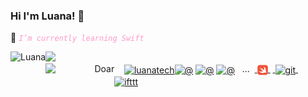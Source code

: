 ### Hi I'm Luana! 👋

<!-- - 🌱 I’m currently learning Swift 🧡 -->


<p>🌱 <span style="color: #ff99cc;"><code><em>I&rsquo;m currently learning Swift </em></code></span></p>

<div align="center">
  <a href="https://github.com/luanatech" >
  <img align="left" alt="Luana" height="90" style="border-radius:0px;" src="http://www.avatarsinpixels.com/chibi/eyJIYWlyTG93ZXIiOiI2IiwiU2hvZXMiOiIyIiwiUGFudHMiOiIxNyIsIlRvcCI6IjMiLCJFeWVicm93cyI6IjEiLCJFeWVzIjoiOSIsIk1vdXRoIjoiNSIsIkhhaXJUb3AiOiI1Iiwic2tpblRvbmUiOiJmOGNlYmYiLCJoYWlyVG9uZSI6ImE2NjUyOCIsImhhaXJUb25lMiI6ImZkZTNkYSIsImV5ZXNUb25lIjoiNmM0MTFhIiwidG9wVG9uZSI6IjMzMzMzMyIsInNob2VzVG9uZSI6ImZmZmZmZiJ9/1/show.png">
    </div>
  
<div align="left">
  <a href="https://github.com/luanatech">
  <img height="110em" src="https://github-readme-stats.vercel.app/api?username=luanatech&show_icons=true&theme=onedark&include_all_commits=true&count_private=true"/>      
</div>
    
<div align="right" height="30" width="300">
  <a href="https://ko-fi.com/luanamnzs" target="_blank"> <img align="left" src="https://cdn.ko-fi.com/cdn/kofi3.png?v=3" height="25" width="110" alt="Doar" /></a></div>
  
<div align="left"> 
&nbsp &nbsp <a href="https://twitter.com/techluana" target="_blank"><img align="center" src="https://raw.githubusercontent.com/rahuldkjain/github-profile-readme-generator/master/src/images/icons/Social/twitter.svg" alt="luanatech" height="15" width="25" /></a><a href="https://linkedin.com/in/@" target="_blank"><img align="center" src="https://raw.githubusercontent.com/rahuldkjain/github-profile-readme-generator/master/src/images/icons/Social/linked-in-alt.svg" alt="@" height="15" width="25" /></a>
<a href="https://instagram.com/@" target="_blank"><img align="center" src="https://raw.githubusercontent.com/rahuldkjain/github-profile-readme-generator/master/src/images/icons/Social/instagram.svg" alt="@" height="15" width="25" /></a>
<a href="https://medium.com/@" target="_blank"><img align="center" src="https://raw.githubusercontent.com/rahuldkjain/github-profile-readme-generator/master/src/images/icons/Social/medium.svg" alt="@" height="15" width="25" /></a>    
&nbsp ... &nbsp<a href="https://developer.apple.com/swift/" target="_blank" rel="noreferrer"> <img align="center" src="https://raw.githubusercontent.com/devicons/devicon/master/icons/swift/swift-original.svg" alt="swift" width="17" height="17" /> </a>  
&nbsp<a href="https://git-scm.com/" target="_blank" rel="noreferrer"> <img align="center" src="https://www.vectorlogo.zone/logos/git-scm/git-scm-icon.svg" alt="git" width="17" height="17" /> </a>  
&nbsp<a href="https://ifttt.com/" target="_blank" rel="noreferrer"> <img align="center" src="https://www.vectorlogo.zone/logos/ifttt/ifttt-ar21.svg" alt="ifttt" width="30" height="25" /> </a>  
<br><br>
</div>
  
  

<!--

- 🔭 I’m currently working on ...
- 🌱 I’m currently learning ...
- 👯 I’m looking to collaborate on ...
- 🤔 I’m looking for help with ...
- 💬 Ask me about ...
- 📫 How to reach me: ...
- 😄 Pronouns: ...
- ⚡ Fun fact: ...

My avatars: -------------------------------------------------

https://picrew.me/shareImg/org/202206/229486_u6BLyA0c.png
https://picrew.me/shareImg/org/202206/338224_dJAkRlTy.png
http://www.avatarsinpixels.com/chibi/eyJIYWlyTG93ZXIiOiI2IiwiU2hvZXMiOiIyIiwiUGFudHMiOiIxNyIsIlRvcCI6IjMiLCJFeWVicm93cyI6IjEiLCJFeWVzIjoiOSIsIk1vdXRoIjoiNSIsIkhhaXJUb3AiOiI1Iiwic2tpblRvbmUiOiJmOGNlYmYiLCJoYWlyVG9uZSI6ImE2NjUyOCIsImhhaXJUb25lMiI6ImZkZTNkYSIsImV5ZXNUb25lIjoiNmM0MTFhIiwidG9wVG9uZSI6IjMzMzMzMyIsInNob2VzVG9uZSI6ImZmZmZmZiJ9/1/show.png
http://www.avatarsinpixels.com/chibi/eyJIYWlyTG93ZXIiOiIxMSIsIlNob2VzIjoiMiIsIlBhbnRzIjoiMTciLCJUb3AiOiIzIiwiRXllYnJvd3MiOiIxIiwiRXllcyI6IjkiLCJNb3V0aCI6IjUiLCJIYWlyVG9wIjoiNSIsInNraW5Ub25lIjoiZjhjZWJmIiwiaGFpclRvbmUiOiJhNjY1MjgiLCJoYWlyVG9uZTIiOiJmZGUzZGEiLCJleWVzVG9uZSI6IjZjNDExYSIsInRvcFRvbmUiOiIzMzMzMzMiLCJzaG9lc1RvbmUiOiJmZmZmZmYifQ==/1/show.png

>
